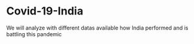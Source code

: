 # Covid-19-India
We will analyze with different datas available how India performed and is battling this pandemic
